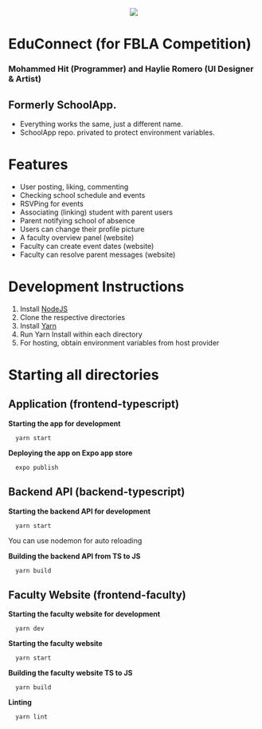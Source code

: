 <p align="center">
  <img src="https://drive.google.com/uc?id=1RgHcsb1VSVuOc_kh9X05NzW27gz9LF0J" />
</p>

# EduConnect (for FBLA Competition)

### Mohammed Hit (Programmer) and Haylie Romero (UI Designer & Artist)

## Formerly SchoolApp.

- Everything works the same, just a different name.
- SchoolApp repo. privated to protect environment variables.

# Features

- User posting, liking, commenting
- Checking school schedule and events
- RSVPing for events
- Associating (linking) student with parent users
- Parent notifying school of absence
- Users can change their profile picture
- A faculty overview panel (website)
- Faculty can create event dates (website)
- Faculty can resolve parent messages (website)

# Development Instructions

1. Install [NodeJS](https://nodejs.org/en/download)
2. Clone the respective directories
3. Install [Yarn](https://classic.yarnpkg.com/en/docs/install#windows-stable)
4. Run Yarn Install within each directory
5. For hosting, obtain environment variables from host provider

# Starting all directories

## Application (frontend-typescript)

**Starting the app for development**

```
  yarn start
```

**Deploying the app on Expo app store**

```
  expo publish
```

## Backend API (backend-typescript)

**Starting the backend API for development**

```
  yarn start
```

You can use nodemon for auto reloading

**Building the backend API from TS to JS**

```
  yarn build
```

## Faculty Website (frontend-faculty)

**Starting the faculty website for development**

```
  yarn dev
```

**Starting the faculty website**

```
  yarn start
```

**Building the faculty website TS to JS**

```
  yarn build
```

**Linting**

```
  yarn lint
```
